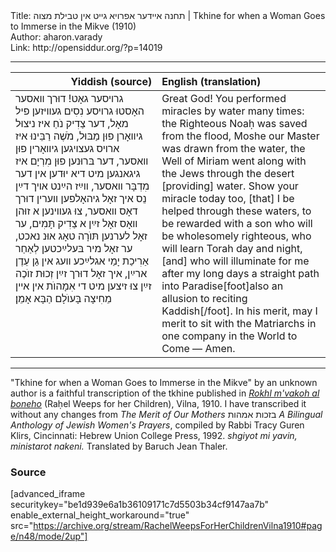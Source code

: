 <html>
<head></head>
<body>
Title: תחנה אײדער אפרויא גײט אין טבילת מצוה | Tkhine for when a Woman Goes to Immerse in the Mikve (1910)<br />
Author: aharon.varady<br />
Link: http://opensiddur.org/?p=14019
<p />
<hr />

<table style="margin-left: auto;margin-right: auto;" class="draggable">
<thead><tr><th id="x" style="text-align: right;">Yiddish (source)</th><th style="text-align: left;">English (translation)</th></tr></thead>
<tbody>
<tr><td style="vertical-align:top;" width="46%">
<div class="yiddish"><span lang="he">
גרױסער גאָט! דוּרך װאסער האָסטוּ גרױסע נִסִים געװיזען פיל מאָל, דער צַדִיק נֹחַ איז ניצוּל גיװאָרן פוּן מַבּוּל, מֹשֶׁה רַבֵּינוּ איז ארױס געצױגען גיװאָרין פוּן װאסער, דער בּרוּנען פוּן מִרְיָם איז גיגאנגען מיט דיא יוּדען אין דער מִדְבָּר װאסער, װײַז הײַנט אױך דײַן נֵס איך זאָל גיהאָלפען װערין דוּרך דאָס װאסער, צוּ געװינען א זוּהן װאָס זאָל זײַן א צַדִיק תָּמִים, ער זאָל לערנען תּוֺרָה טאָג אוּנ נאכט, ער זאָל מיר בּעלײַכטען לְאַחַר אַרִיכַת יָמַי אגלײַכע װעג אין גַן עֵדֶן ארײַן, איך זאָל דוּרך זײַן זְכוּת זוֺכֶה זײַן צוּ זיצען מיט די אִמָהוֺת אין אײן מֵחִיצָה בָּעוֺלָם הַבָּא אָמֵן׃
</span></div></td>

<td style="vertical-align:top;" width="53%"><div class="english">
Great God! You performed miracles by water many times: the Righteous Noaḥ was saved from the flood, Moshe our Master was drawn from the water, the Well of Miriam went along with the Jews through the desert [providing] water. Show your miracle today too, [that] I be helped through these waters, to be rewarded with a son who will be wholesomely righteous, who will learn Torah day and night, [and] who will illuminate for me after my long days a straight path into Paradise[foot]also an allusion to reciting Kaddish[/foot]. In his merit, may I merit to sit with the Matriarchs in one company in the World to Come — Amen.
</div></td>
</tr>
</tbody></table>

<hr />
"Tkhine for when a Woman Goes to Immerse in the Mikve" by an unknown author is a faithful transcription of the tkhine published in <em><a href="https://opensiddur.org/compilations/rabbinic-prayer/seder-tkhines/rokhl-mvako-al-boneho-a-nayye-shas-tekhine-vilna-1910/">Rokhl m'vakoh al boneho</a></em> (Raḥel Weeps for her Children), Vilna, 1910. I have transcribed it without any changes from <em>The Merit of Our Mothers</em> בזכות אמהות <em>A Bilingual Anthology of Jewish Women's Prayers</em>, compiled by Rabbi Tracy Guren Klirs, Cincinnati: Hebrew Union College Press, 1992. <em>shgiyot mi yavin, ministarot nakeni.</em> Translated by Baruch Jean Thaler.

<h3>Source</h3>

[advanced_iframe securitykey="be1d939e6a1b36109171c7d5503b34cf9147aa7b" enable_external_height_workaround="true" src="https://archive.org/stream/RachelWeepsForHerChildrenVilna1910#page/n48/mode/2up"]

</body>
</html>